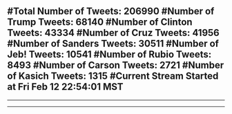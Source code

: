#Total Number of Tweets: 206990 
#Number of Trump Tweets: 68140
#Number of Clinton Tweets: 43334
#Number of Cruz Tweets: 41956
#Number of Sanders Tweets: 30511
#Number of Jeb! Tweets: 10541
#Number of Rubio Tweets: 8493
#Number of Carson Tweets: 2721
#Number of Kasich Tweets: 1315
#Current Stream Started at Fri Feb 12 22:54:01 MST
---
---
---
